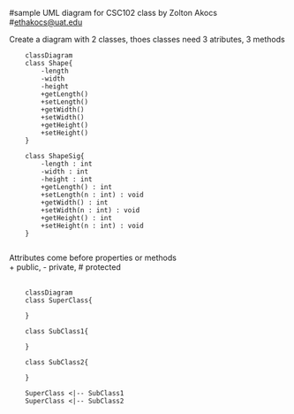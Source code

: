 #sample UML diagram for CSC102 class by Zolton Akocs<br>
#ethakocs@uat.edu

Create a diagram with 2 classes, thoes classes need 3 atributes, 3 methods

```mermaid
    classDiagram
    class Shape{
        -length
        -width
        -height
        +getLength()
        +setLength()
        +getWidth()
        +setWidth()
        +getHeight()
        +setHeight()
    }

    class ShapeSig{
        -length : int
        -width : int
        -height : int
        +getLength() : int
        +setLength(n : int) : void
        +getWidth() : int
        +setWidth(n : int) : void
        +getHeight() : int
        +setHeight(n : int) : void
    }


```

Attributes come before properties or methods<br>
\+ public, \- private, \# protected<br><br>

```mermaid
    classDiagram
    class SuperClass{
        
    }

    class SubClass1{
        
    }

    class SubClass2{
        
    }

    SuperClass <|-- SubClass1
    SuperClass <|-- SubClass2


```